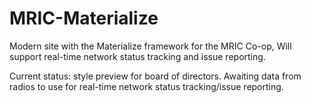 # MRIC-Materialize

Modern site with the Materialize framework for the MRIC Co-op, Will support real-time network status tracking and issue reporting.

Current status: style preview for board of directors.  Awaiting data from radios to use for real-time network status tracking/issue reporting.
